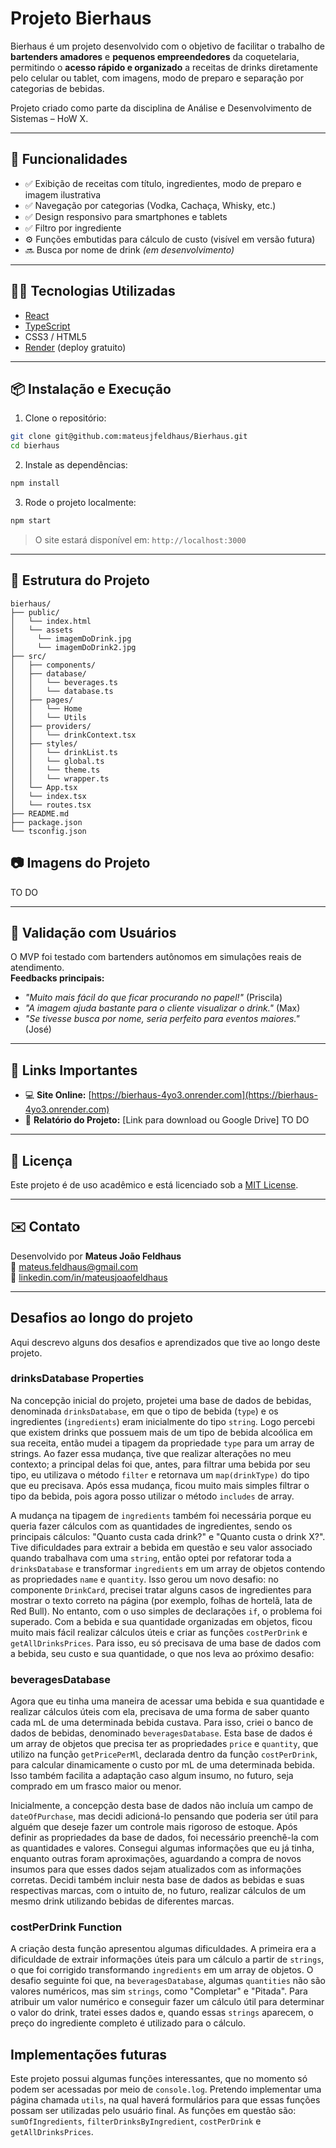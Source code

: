 # Projeto Bierhaus

Bierhaus é um projeto desenvolvido com o objetivo de facilitar o trabalho de **bartenders amadores** e **pequenos empreendedores** da coquetelaria, permitindo o **acesso rápido e organizado** a receitas de drinks diretamente pelo celular ou tablet, com imagens, modo de preparo e separação por categorias de bebidas.

Projeto criado como parte da disciplina de Análise e Desenvolvimento de Sistemas – HoW X.

---

## 🚀 Funcionalidades

- ✅ Exibição de receitas com título, ingredientes, modo de preparo e imagem ilustrativa  
- ✅ Navegação por categorias (Vodka, Cachaça, Whisky, etc.)  
- ✅ Design responsivo para smartphones e tablets  
- ✅ Filtro por ingrediente  
- ⚙️ Funções embutidas para cálculo de custo (visível em versão futura)  
- 🔜 Busca por nome de drink *(em desenvolvimento)*

---

## 🧑‍💻 Tecnologias Utilizadas

- [React](https://reactjs.org/)
- [TypeScript](https://www.typescriptlang.org/)
- CSS3 / HTML5
- [Render](https://render.com/) (deploy gratuito)

---

## 📦 Instalação e Execução

1. Clone o repositório:
```bash
git clone git@github.com:mateusjfeldhaus/Bierhaus.git
cd bierhaus
```

2. Instale as dependências:
```bash
npm install
```

3. Rode o projeto localmente:
```bash
npm start
```

> O site estará disponível em: `http://localhost:3000`

---

## 📁 Estrutura do Projeto

```
bierhaus/
├── public/
│   └── index.html
│   └── assets
│     └── imagemDoDrink.jpg
│     └── imagemDoDrink2.jpg
├── src/
│   ├── components/
│   ├── database/
│   │   └── beverages.ts
│   │   └── database.ts
│   ├── pages/
│   │   └── Home
│   │   └── Utils
│   ├── providers/
│   │   └── drinkContext.tsx
│   ├── styles/
│   │   └── drinkList.ts
│   │   └── global.ts
│   │   └── theme.ts
│   │   └── wrapper.ts
│   └── App.tsx
│   └── index.tsx
│   └── routes.tsx
├── README.md
├── package.json
└── tsconfig.json
```
## 📷 Imagens do Projeto

TO DO

---

## 🧪 Validação com Usuários

O MVP foi testado com bartenders autônomos em simulações reais de atendimento.  
**Feedbacks principais:**

- *"Muito mais fácil do que ficar procurando no papel!"*  (Priscila) 
- *"A imagem ajuda bastante para o cliente visualizar o drink."*  (Max)
- *"Se tivesse busca por nome, seria perfeito para eventos maiores."* (José)

---

## 🔗 Links Importantes

- 💻 **Site Online:** [https://bierhaus-4yo3.onrender.com](https://bierhaus-4yo3.onrender.com) 
- 📁 **Relatório do Projeto:** [Link para download ou Google Drive] TO DO

---

## 📌 Licença

Este projeto é de uso acadêmico e está licenciado sob a [MIT License](LICENSE).

---

## ✉️ Contato

Desenvolvido por **Mateus João Feldhaus**  
📧 [mateus.feldhaus@gmail.com](mailto:mateus.feldhaus@gmail.com)  
🔗 [linkedin.com/in/mateusjoaofeldhaus](https://www.linkedin.com/in/mateus-joao-feldhaus/)

---

## Desafios ao longo do projeto

Aqui descrevo alguns dos desafios e aprendizados que tive ao longo deste projeto.

### drinksDatabase Properties

Na concepção inicial do projeto, projetei uma base de dados de bebidas, denominada `drinksDatabase`, em que o tipo de bebida (`type`) e os ingredientes (`ingredients`) eram inicialmente do tipo `string`. Logo percebi que existem drinks que possuem mais de um tipo de bebida alcoólica em sua receita, então mudei a tipagem da propriedade `type` para um array de strings. Ao fazer essa mudança, tive que realizar alterações no meu contexto; a principal delas foi que, antes, para filtrar uma bebida por seu tipo, eu utilizava o método `filter` e retornava um `map(drinkType)` do tipo que eu precisava. Após essa mudança, ficou muito mais simples filtrar o tipo da bebida, pois agora posso utilizar o método `includes` de array.

A mudança na tipagem de `ingredients` também foi necessária porque eu queria fazer cálculos com as quantidades de ingredientes, sendo os principais cálculos: "Quanto custa cada drink?" e "Quanto custa o drink X?". Tive dificuldades para extrair a bebida em questão e seu valor associado quando trabalhava com uma `string`, então optei por refatorar toda a `drinksDatabase` e transformar `ingredients` em um array de objetos contendo as propriedades `name` e `quantity`. Isso gerou um novo desafio: no componente `DrinkCard`, precisei tratar alguns casos de ingredientes para mostrar o texto correto na página (por exemplo, folhas de hortelã, lata de Red Bull). No entanto, com o uso simples de declarações `if`, o problema foi superado. Com a bebida e sua quantidade organizadas em objetos, ficou muito mais fácil realizar cálculos úteis e criar as funções `costPerDrink` e `getAllDrinksPrices`. Para isso, eu só precisava de uma base de dados com a bebida, seu custo e sua quantidade, o que nos leva ao próximo desafio:

### beveragesDatabase

Agora que eu tinha uma maneira de acessar uma bebida e sua quantidade e realizar cálculos úteis com ela, precisava de uma forma de saber quanto cada mL de uma determinada bebida custava. Para isso, criei o banco de dados de bebidas, denominado `beveragesDatabase`. Esta base de dados é um array de objetos que precisa ter as propriedades `price` e `quantity`, que utilizo na função `getPricePerMl`, declarada dentro da função `costPerDrink`, para calcular dinamicamente o custo por mL de uma determinada bebida. Isso também facilita a adaptação caso algum insumo, no futuro, seja comprado em um frasco maior ou menor.

Inicialmente, a concepção desta base de dados não incluía um campo de `dateOfPurchase`, mas decidi adicioná-lo pensando que poderia ser útil para alguém que deseje fazer um controle mais rigoroso de estoque. Após definir as propriedades da base de dados, foi necessário preenchê-la com as quantidades e valores. Consegui algumas informações que eu já tinha, enquanto outras foram aproximações, aguardando a compra de novos insumos para que esses dados sejam atualizados com as informações corretas. Decidi também incluir nesta base de dados as bebidas e suas respectivas marcas, com o intuito de, no futuro, realizar cálculos de um mesmo drink utilizando bebidas de diferentes marcas.

### costPerDrink Function

A criação desta função apresentou algumas dificuldades. A primeira era a dificuldade de extrair informações úteis para um cálculo a partir de `strings`, o que foi corrigido transformando `ingredients` em um array de objetos. O desafio seguinte foi que, na `beveragesDatabase`, algumas `quantities` não são valores numéricos, mas sim `strings`, como "Completar" e "Pitada". Para atribuir um valor numérico e conseguir fazer um cálculo útil para determinar o valor do drink, tratei esses dados e, quando essas `strings` aparecem, o preço do ingrediente completo é utilizado para o cálculo.

## Implementações futuras

Este projeto possui algumas funções interessantes, que no momento só podem ser acessadas por meio de `console.log`. Pretendo implementar uma página chamada `utils`, na qual haverá formulários para que essas funções possam ser utilizadas pelo usuário final. As funções em questão são: `sumOfIngredients`, `filterDrinksByIngredient`, `costPerDrink` e `getAllDrinksPrices`.

